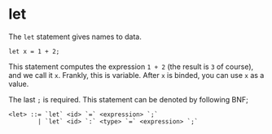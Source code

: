# let

The `let` statement gives names to data.

```rust,noplaypen
let x = 1 + 2;
```

This statement computes the expression `1 + 2` (the result is `3` of course),
and we call it `x`.
Frankly, this is variable.
After `x` is binded, you can use `x` as a value.

The last `;` is required.
This statement can be denoted by following BNF;

```
<let> ::= `let` <id> `=` <expression> `;`
        | `let` <id> `:` <type> `=` <expression> `;`
```
